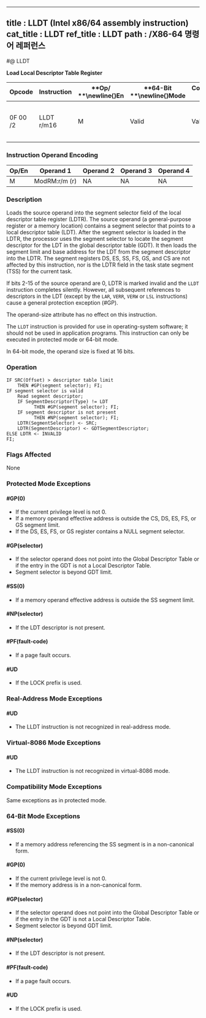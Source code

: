 ----------------------------
title : LLDT (Intel x86/64 assembly instruction)
cat_title : LLDT
ref_title : LLDT
path : /X86-64 명령어 레퍼런스
----------------------------
#@ LLDT

**Load Local Descriptor Table Register**

|**Opcode**|**Instruction**|**Op/ **\newline{}**En**|**64-Bit **\newline{}**Mode**|**Compat/**\newline{}**Leg Mode**|**Description**|
|----------|---------------|------------------------|-----------------------------|---------------------------------|---------------|
|0F 00 /2|LLDT r/m16|M|Valid|Valid|Load segment selector r/m16 into LDTR.|
### Instruction Operand Encoding


|Op/En|Operand 1|Operand 2|Operand 3|Operand 4|
|-----|---------|---------|---------|---------|
|M|ModRM:r/m (r)|NA|NA|NA|
### Description


Loads the source operand into the segment selector field of the local descriptor table register (LDTR). The source operand (a general-purpose register or a memory location) contains a segment selector that points to a local descriptor table (LDT). After the segment selector is loaded in the LDTR, the processor uses the segment selector to locate the segment descriptor for the LDT in the global descriptor table (GDT). It then loads the segment limit and base address for the LDT from the segment descriptor into the LDTR. The segment registers DS, ES, SS, FS, GS, and CS are not affected by this instruction, nor is the LDTR field in the task state segment (TSS) for the current task.

If bits 2-15 of the source operand are 0, LDTR is marked invalid and the `LLDT` instruction completes silently. However, all subsequent references to descriptors in the LDT (except by the `LAR`, `VERR`, `VERW` or `LSL` instructions) cause a general protection exception (#GP).

The operand-size attribute has no effect on this instruction. 

The `LLDT` instruction is provided for use in operating-system software; it should not be used in application programs. This instruction can only be executed in protected mode or 64-bit mode.

In 64-bit mode, the operand size is fixed at 16 bits.


### Operation

```info-verb
IF SRC(Offset) > descriptor table limit 
    THEN #GP(segment selector); FI;
IF segment selector is valid
    Read segment descriptor;
    IF SegmentDescriptor(Type) != LDT 
          THEN #GP(segment selector); FI;
    IF segment descriptor is not present 
          THEN #NP(segment selector); FI;
    LDTR(SegmentSelector) <- SRC;
    LDTR(SegmentDescriptor) <- GDTSegmentDescriptor;
ELSE LDTR <- INVALID
FI;
```
### Flags Affected


None


### Protected Mode Exceptions

#### #GP(0)
* If the current privilege level is not 0.
* If a memory operand effective address is outside the CS, DS, ES, FS, or GS segment limit.
* If the DS, ES, FS, or GS register contains a NULL segment selector.

#### #GP(selector)
* If the selector operand does not point into the Global Descriptor Table or if the entry in the GDT is not a Local Descriptor Table.
* Segment selector is beyond GDT limit.

#### #SS(0)
* If a memory operand effective address is outside the SS segment limit.

#### #NP(selector)
* If the LDT descriptor is not present.

#### #PF(fault-code)
* If a page fault occurs.

#### #UD
* If the LOCK prefix is used.

### Real-Address Mode Exceptions

#### #UD
* The LLDT instruction is not recognized in real-address mode.

### Virtual-8086 Mode Exceptions

#### #UD
* The LLDT instruction is not recognized in virtual-8086 mode.

### Compatibility Mode Exceptions



Same exceptions as in protected mode.


### 64-Bit Mode Exceptions

#### #SS(0)
* If a memory address referencing the SS segment is in a non-canonical form.

#### #GP(0)
* If the current privilege level is not 0.
* If the memory address is in a non-canonical form.

#### #GP(selector)
* If the selector operand does not point into the Global Descriptor Table or if the entry in the GDT is not a Local Descriptor Table.
* Segment selector is beyond GDT limit.

#### #NP(selector)
* If the LDT descriptor is not present.

#### #PF(fault-code)
* If a page fault occurs.

#### #UD
* If the LOCK prefix is used.
